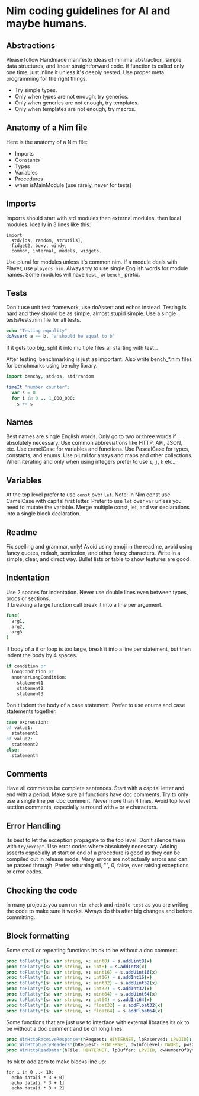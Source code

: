 # Nim coding guidelines for AI and maybe humans.

## Abstractions

Please follow Handmade manifesto ideas of minimal abstraction, simple data structures, and linear straightforward code.
If function is called only one time, just inline it unless it's deeply nested.
Use proper meta programming for the right things.
* Try simple types.
* Only when types are not enough, try generics.
* Only when generics are not enough, try templates.
* Only when templates are not enough, try macros.

## Anatomy of a Nim file

Here is the anatomy of a Nim file:
* Imports
* Constants
* Types
* Variables
* Procedures
* when isMainModule (use rarely, never for tests)

## Imports

Imports should start with std modules then external modules, then local modules. Ideally in 3 lines like this:
```
import 
  std/[os, random, strutils],
  fidget2, boxy, windy,
  common, internal, models, widgets.
```

Use plural for modules unless it's common.nim. 
If a module deals with Player, use `players.nim`.
Always try to use single English words for module names.
Some modules will have `test_` or `bench_` prefix.	

## Tests

Don't use unit test framework, use doAssert and echos instead.
Testing is hard and they should be as simple, almost stupid simple.
Use a single tests/tests.nim file for all tests.

```nim
echo "Testing equality"
doAssert a == b, "a should be equal to b"
```
	
If it gets too big, split it into multiple files all starting with test_.

After testing, benchmarking is just as important. 
Also write bench_*.nim files for benchmarks using benchy library.

```nim 
import benchy, std/os, std/random

timeIt "number counter":
  var s = 0
  for i in 0 .. 1_000_000:
    s += s
```	

## Names

Best names are single English words. Only go to two or three words if absolutely necessary.
Use common abbreviations like HTTP, API, JSON, etc.
Use camelCase for variables and functions.
Use PascalCase for types, constants, and enums.
Use plural for arrays and maps and other collections.
When iterating and only when using integers prefer to use `i`, `j`, `k` etc...

## Variables

At the top level prefer to use `const` over `let`. Note: in Nim const use CamelCase with capital first letter.
Prefer to use `let` over `var` unless you need to mutate the variable.
Merge multiple const, let, and var declarations into a single block declaration.

## Readme

Fix spelling and grammar, only!
Avoid using emoji in the readme, avoid using fancy quotes, mdash, semicolon, and other fancy characters. Write in a simple, clear, and direct way. Bullet lists or table to show features are good.

## Indentation

Use 2 spaces for indentation.
Never use double lines even between types, procs or sections.	
If breaking a large function call break it into a line per argument.

```nim
func(
  arg1,
  arg2,
  arg3
)
```

If body of a if or loop is too large, break it into a line per statement, but then indent the body by 4 spaces.

```nim
if condition or
  longCondition or
  anotherLongCondition:
    statement1
    statement2
    statement3
```

Don't indent the body of a case statement. Prefer to use enums and case statements together.
	
```nim
case expression:
of value1:
  statement1
of value2:
  statement2
else:   
  statement4
```

## Comments

Have all comments be complete sentences.
Start with a capital letter and end with a period.
Make sure all functions have doc comments.
Try to only use a single line per doc comment.
Never more than 4 lines.
Avoid top level section comments, especially surround with `=` or `#` characters.

## Error Handling

Its best to let the exception propagate to the top level. Don't silence them with `try/except`. Use error codes where absolutely necessary. Adding asserts especially at start or end of a procedure is good as they can be compiled out in release mode. Many errors are not actually errors and can be passed through. Prefer returning nil, "", 0, false, over raising exceptions or error codes.

## Checking the code

In many projects you can run `nim check` and `nimble test` as you are writing the code to make sure it works. Always do this after big changes and before committing.

## Block formatting

Some small or repeating functions its ok to be without a doc comment.

```nim
proc toFlatty*(s: var string, x: uint8) = s.addUint8(x)
proc toFlatty*(s: var string, x: int8) = s.addInt8(x)
proc toFlatty*(s: var string, x: uint16) = s.addUint16(x)
proc toFlatty*(s: var string, x: int16) = s.addInt16(x)
proc toFlatty*(s: var string, x: uint32) = s.addUint32(x)
proc toFlatty*(s: var string, x: int32) = s.addInt32(x)
proc toFlatty*(s: var string, x: uint64) = s.addUint64(x)
proc toFlatty*(s: var string, x: int64) = s.addInt64(x)
proc toFlatty*(s: var string, x: float32) = s.addFloat32(x)
proc toFlatty*(s: var string, x: float64) = s.addFloat64(x)
```

Some functions that are just use to interface with external libraries its ok to be without a doc comment and be on long lines.

```nim	
proc WinHttpReceiveResponse*(hRequest: HINTERNET, lpReserved: LPVOID): BOOL {.dynlib: "winhttp".}
proc WinHttpQueryHeaders*(hRequest: HINTERNET, dwInfoLevel: DWORD, pwszName: LPCWSTR, lpBuffer: LPVOID, lpdwBufferLength: LPDWORD, lpdwIndex: LPDWORD): BOOL {.dynlib: "winhttp".}
proc WinHttpReadData*(hFile: HINTERNET, lpBuffer: LPVOID, dwNumberOfBytesToRead: DWORD, lpdwNumberOfBytesRead: LPDWORD): BOOL {.dynlib: "winhttp".}
```

Its ok to add zero to make blocks line up:

```
for i in 0 ..< 10:
  echo data[i * 3 + 0]
  echo data[i * 3 + 1]
  echo data[i * 3 + 2]
```

